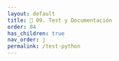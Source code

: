 ```yaml
---
layout: default
title: 🚀 09. Test y Documentación
order: 84
has_children: true
nav_order: j
permalink: /test-python
---
```

